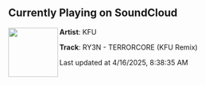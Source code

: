 ## Currently Playing on SoundCloud

[<img align="left" width="100" src="https://i1.sndcdn.com/artworks-MSRvQAazGwGxvTKt-44NjOw-t500x500.jpg">](https://soundcloud.com/oblivionaudio/ry3n-terrorcore-kfu-remix)

**Artist**: KFU 

**Track**: RY3N - TERRORCORE (KFU Remix)

Last updated at 4/16/2025, 8:38:35 AM
